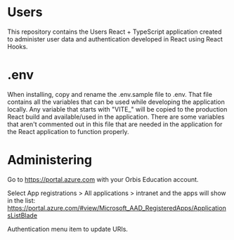 # Users

This repository contains the Users React + TypeScript application created to administer user data and authentication developed in React using React Hooks.


# .env

When installing, copy and rename the .env.sample file to .env. That file contains all the variables that can be used while developing the application locally. Any variable that starts with "VITE_" will be copied to the production React build and available/used in the application. There are some variables that aren't commented out in this file that are needed in the application for the React application to function properly.


# Administering 

Go to https://portal.azure.com with your Orbis Education account.

Select App registrations > All applications > intranet and the apps will show in the list:
https://portal.azure.com/#view/Microsoft_AAD_RegisteredApps/ApplicationsListBlade

Authentication menu item to update URIs.
